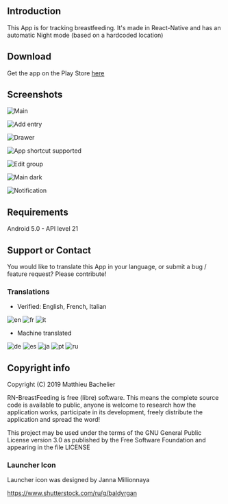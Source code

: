 ## Introduction

This App is for tracking breastfeeding. It's made in React-Native and has an automatic Night mode (based on a hardcoded location)

## Download

Get the app on the Play Store [here](https://play.google.com/store/apps/details?id=io.matierenoire.breastfeeding)

## Screenshots

![Main](https://mbach.github.io/rn-breastfeeding/screenshots/main.jpg)

![Add entry](https://mbach.github.io/rn-breastfeeding/screenshots/add_entry.jpg)

![Drawer](https://mbach.github.io/rn-breastfeeding/screenshots/drawer.jpg)

![App shortcut supported](https://mbach.github.io/rn-breastfeeding/screenshots/app_shortcut.jpg)

![Edit group](https://mbach.github.io/rn-breastfeeding/screenshots/edit_group.jpg)

![Main dark](https://mbach.github.io/rn-breastfeeding/screenshots/main_dark.jpg)

![Notification](https://mbach.github.io/rn-breastfeeding/screenshots/notification.jpg)

## Requirements

Android 5.0 - API level 21

## Support or Contact

You would like to translate this App in your language, or submit a bug / feature request? Please contribute!

### Translations

- Verified: English, French, Italian

![en](https://mbach.github.io/rn-breastfeeding/flags/gb.png)
![fr](https://mbach.github.io/rn-breastfeeding/flags/fr.png)
![it](https://mbach.github.io/rn-breastfeeding/flags/it.png)

- Machine translated

![de](https://mbach.github.io/rn-breastfeeding/flags/de.png)
![es](https://mbach.github.io/rn-breastfeeding/flags/es.png)
![ja](https://mbach.github.io/rn-breastfeeding/flags/ja.png)
![pt](https://mbach.github.io/rn-breastfeeding/flags/pt.png)
![ru](https://mbach.github.io/rn-breastfeeding/flags/ru.png)

## Copyright info

Copyright (C) 2019 Matthieu Bachelier

RN-BreastFeeding is free (libre) software. This means the complete source code is available to public, anyone is welcome to research how the application works, participate in its development, freely distribute the application and spread the word!

This project may be used under the terms of the GNU General Public License version 3.0 as published by the Free Software Foundation and appearing in the file LICENSE

### Launcher Icon

Launcher icon was designed by Janna Millionnaya

https://www.shutterstock.com/ru/g/baldyrgan
